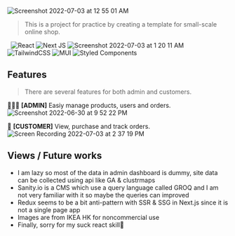 ![Screenshot 2022-07-03 at 12 55 01 AM](https://user-images.githubusercontent.com/40817247/177009444-409f0934-f83b-4256-b96f-984e41649f4c.png)

> This is a project for practice by creating a template for small-scale online shop.

&nbsp;
![React](https://img.shields.io/badge/react-%2320232a.svg?style=for-the-badge&logo=react&logoColor=%2361DAFB)
![Next JS](https://img.shields.io/badge/Next-black?style=for-the-badge&logo=next.js&logoColor=white)
![Screenshot 2022-07-03 at 1 20 11 AM](https://user-images.githubusercontent.com/40817247/177010237-e0e4c5ad-0611-4459-a35c-f57570458cd8.png)
![TailwindCSS](https://img.shields.io/badge/tailwindcss-%2338B2AC.svg?style=for-the-badge&logo=tailwind-css&logoColor=white)
![MUI](https://img.shields.io/badge/MUI-%230081CB.svg?style=for-the-badge&logo=mui&logoColor=white)
![Styled Components](https://img.shields.io/badge/styled--components-DB7093?style=for-the-badge&logo=styled-components&logoColor=white)

## Features
> There are several features for both admin and customers.

👨🏻‍💻 **[ADMIN]** Easiy manage products, users and orders.
![Screenshot 2022-06-30 at 9 52 22 PM](https://user-images.githubusercontent.com/40817247/177028037-f825f75e-7cfa-45cb-a55e-3786eeaf3dfc.png)

🛒 **[CUSTOMER]** View, purchase and track orders.
![Screen Recording 2022-07-03 at 2 37 19 PM](https://user-images.githubusercontent.com/40817247/177028574-d6b21b51-f61c-4cc7-a982-a999c4c9b5f6.gif)

## Views / Future works
- I am lazy so most of the data in admin dashboard is dummy, site data can be collected using api like GA & clustrmaps
- Sanity.io is a CMS which use a query language called GROQ and I am not very familiar with it so maybe the queries can improved
- Redux seems to be a bit anti-pattern with SSR & SSG in Next.js since it is not a single page app
- Images are from IKEA HK for noncommercial use
- Finally, sorry for my suck react skill🥲
